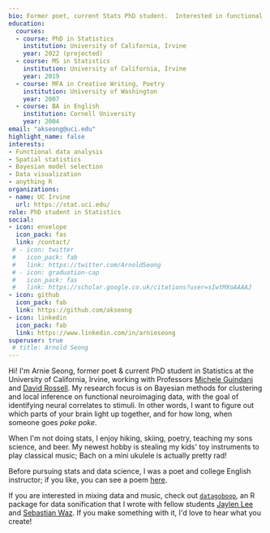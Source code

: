 ```yaml
---
bio: Former poet, current Stats PhD student.  Interested in functional data analysis, spatial statistics, stats education, data visualization, and anything R.  
education:
  courses:
  - course: PhD in Statistics
    institution: University of California, Irvine
    year: 2022 (projected)
  - course: MS in Statistics
    institution: University of California, Irvine
    year: 2019
  - course: MFA in Creative Writing, Poetry
    institution: University of Washington
    year: 2007
  - course: BA in English
    institution: Cornell University
    year: 2004
email: "akseong@uci.edu"
highlight_name: false
interests:
- Functional data analysis
- Spatial statistics
- Bayesian model selection
- Data visualization
- anything R
organizations:
- name: UC Irvine
  url: https://stat.uci.edu/
role: PhD student in Statistics
social:
- icon: envelope
  icon_pack: fas
  link: /contact/
 # - icon: twitter
 #   icon_pack: fab
 #   link: https://twitter.com/ArnoldSeong
 # - icon: graduation-cap
 #   icon_pack: fas
 #   link: https://scholar.google.co.uk/citations?user=sIwtMXoAAAAJ
- icon: github
  icon_pack: fab
  link: https://github.com/akseong
- icon: linkedin
  icon_pack: fab
  link: https://www.linkedin.com/in/arnieseong
superuser: true
 # title: Arnold Seong
---
```



Hi!  I'm Arnie Seong, former poet & current PhD student in Statistics at the University of California, Irvine, working with Professors [Michele Guindani](http://www.micheleguindani.info/) and [David Rossell](https://sites.google.com/site/rosselldavid/).  My research focus is on Bayesian methods for clustering and local inference on functional neuroimaging data, with the goal of identifying neural correlates to stimuli.  In other words, I want to figure out which parts of your brain light up together, and for how long, when someone goes _poke poke_.

When I'm not doing stats, I enjoy hiking, skiing, poetry, teaching my sons science, and beer.  My newest hobby is stealing my kids' toy instruments to play classical music; Bach on a mini ukulele is actually pretty rad!  

Before pursuing stats and data science, I was a poet and college English instructor; if you like, you can see a poem [here](https://www.montrealpoetryprize.com/poems/sonnet-for-the-tiny-neutron).

If you are interested in mixing data and music, check out [`datagoboop`](https://github.com/akseong/datagoboop#datagoboop), an R package for data sonification that I wrote with fellow students [Jaylen Lee](https://www.ics.uci.edu/~jaylenl/) and [Sebastian Waz](http://sebwaz.com/).  If you make something with it, I'd love to hear what you create!




<!-- {{< icon name="download" pack="fas" >}} You can download my resumé {{< staticref "media/resume.pdf" "newtab" >}}here{{< /staticref >}}. -->
